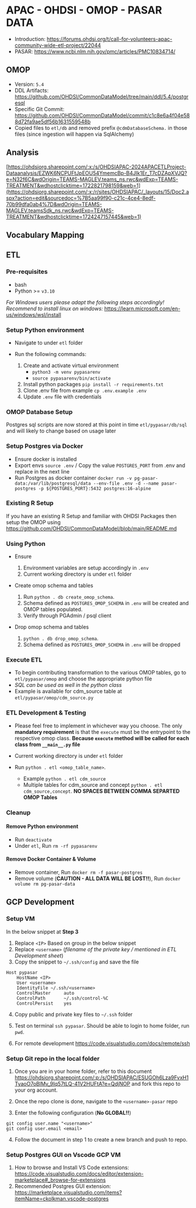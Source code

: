 # APAC - OHDSI - OMOP - PASAR DATA

- Introduction: https://forums.ohdsi.org/t/call-for-volunteers-apac-community-wide-etl-project/22044
- PASAR: https://www.ncbi.nlm.nih.gov/pmc/articles/PMC10834714/

## OMOP

- Version: `5.4`
- DDL Artifacts: https://github.com/OHDSI/CommonDataModel/tree/main/ddl/5.4/postgresql
- Specific Git Commit: https://github.com/OHDSI/CommonDataModel/commit/c1c8e6a4f04e588d72fa9ae5df56b1631559548b
- Copied files to `etl/db` and removed prefix `@cdmDatabaseSchema.` in those files (since ingestion will happen via SqlAlchemy)

## Analysis

[https://ohdsiorg.sharepoint.com/:x:/s/OHDSIAPAC-2024APACETLProject-Dataanalysis/EZWK6NCPUFtJpEOU54YmemcBp-B4JIk1Er_T7cDZApXVJQ?e=N32f6C&wdOrigin=TEAMS-MAGLEV.teams_ns.rwc&wdExp=TEAMS-TREATMENT&wdhostclicktime=1722821798159&web=1](https://ohdsiorg.sharepoint.com/:x:/r/sites/OHDSIAPAC/_layouts/15/Doc2.aspx?action=edit&sourcedoc=%7B5aa99f90-c21c-4ce4-8edf-70b99dfa0ab4%7D&wdOrigin=TEAMS-MAGLEV.teamsSdk_ns.rwc&wdExp=TEAMS-TREATMENT&wdhostclicktime=1724247157445&web=1)

## Vocabulary Mapping

## ETL

### Pre-requisites
- bash
- Python >= `v3.10`

<i>For Windows users please adapt the following steps accordingly! Recommend to install linux on windows:</i> https://learn.microsoft.com/en-us/windows/wsl/install

### Setup Python environment

- Navigate to under `etl` folder

- Run the following commands:
	1. Create and activate virtual environment
	    - `python3 -m venv pypasarenv`
		- `source pypasarenv/bin/activate`
	2. Install python packages `pip install -r requirements.txt`
	4. Clone .env file from example `cp .env.example .env`
	5. Update `.env` file with credentials

### OMOP Database Setup

Postgres sql scripts are now stored at this point in time `etl/pypasar/db/sql` and will likely to change based on usage later

### Setup Postgres via Docker

- Ensure docker is installed
- Export envs `source .env` / Copy the value `POSTGRES_PORT` from .env and replace in the next line
- Run Postgres as docker container `docker run -v pg-pasar-data:/var/lib/postgresql/data --env-file .env -d --name pasar-postgres -p ${POSTGRES_PORT}:5432 postgres:16-alpine`

### Existing R Setup

If you have an existing R Setup and familiar with OHDSI Packages then setup the OMOP using https://github.com/OHDSI/CommonDataModel/blob/main/README.md

### Using Python

- Ensure 
	1. Environment variables are setup accordingly in `.env`
	2. Current working directory is under `etl` folder

- Create omop schema and tables 
	1. Run `python . db create_omop_schema`. 
	2. Schema defined as `POSTGRES_OMOP_SCHEMA` in `.env` will be created and OMOP tables populated.
	3. Verify through PGAdmin / psql client

- Drop omop schema and tables 
	1. `python . db drop_omop_schema`. 
	2. Schema defined as `POSTGRES_OMOP_SCHEMA` in `.env` will be dropped


### Execute ETL

- To begin contributing transformation to the various OMOP tables, go to `etl/pypasar/omop` and choose the appropriate python file
- <i>SQL can be used as well in the python class</i>
- Example is available for cdm_source table at `etl/pypasar/omop/cdm_source.py`


### ETL Development & Testing

- Please feel free to implement in whichever way you choose. The only <b>mandatory requirement</b> is that the `execute` must be the entrypoint to the respective omop class. <b>Because `execute` method will be called for each class from `__main__.py` file</b>

- Current working directory is under `etl` folder

- Run `python . etl <omop_table_name>`. 
	- Example `python . etl cdm_source`
	- Multiple tables for cdm_source and concept `python . etl cdm_source,concept`. <b>NO SPACES BETWEEN COMMA SEPARTED OMOP Tables</b>

### Cleanup

#### Remove Python environment
- Run `deactivate`
- Under `etl`, Run `rm -rf pypasarenv`
	
#### Remove Docker Container & Volume
- Remove container, Run `docker rm -f pasar-postgres`
- Remove volume (<b>CAUTION - ALL DATA WILL BE LOST!!</b>), Run `docker volume rm pg-pasar-data` 

## GCP Development

### Setup VM

In the below snippet at <b>Step 3</b>
1. Replace `<IP>` Based on group in the below snippet
2. Replace `<username>` (<i>filename of the private key / mentioned in ETL Development sheet</i>)
3. Copy the snippet to `~/.ssh/config` and save the file
```
Host pypasar
    HostName <IP>
    User <username>
    IdentityFile ~/.ssh/<username>
    ControlMaster     auto
    ControlPath       ~/.ssh/control-%C
    ControlPersist    yes
```

4. Copy public and private key files to `~/.ssh` folder
5. Test on terminal `ssh pypasar`. Should be able to login to home folder, run `pwd`.

6. For remote development https://code.visualstudio.com/docs/remote/ssh


### Setup Git repo in the local folder

1. Once you are in your home folder, refer to this document https://ohdsiorg.sharepoint.com/:p:/s/OHDSIAPAC/ESUGOh6Lza9FvxH1TyaoO7oBlMv_9Iq57tLQ-41V2HUFtA?e=QdjNOP and fork this repo to your org account.

2. Once the repo clone is done, navigate to the `<username>-pasar` repo
3. Enter the following configuration (<b>No GLOBAL!!</b>)

```
git config user.name "<username>"
git config user.email <email>
```

4. Follow the document in step 1 to create a new branch and push to repo.

### Setup Postgres GUI on Vscode GCP VM
1. How to browse and Install VS Code extensions: https://code.visualstudio.com/docs/editor/extension-marketplace#_browse-for-extensions
2. Recommended Postgres GUI extension: https://marketplace.visualstudio.com/items?itemName=ckolkman.vscode-postgres
